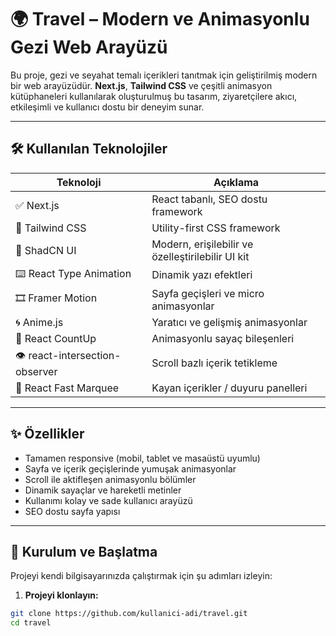 # 🌍 Travel – Modern ve Animasyonlu Gezi Web Arayüzü

Bu proje, gezi ve seyahat temalı içerikleri tanıtmak için geliştirilmiş modern bir web arayüzüdür. **Next.js**, **Tailwind CSS** ve çeşitli animasyon kütüphaneleri kullanılarak oluşturulmuş bu tasarım, ziyaretçilere akıcı, etkileşimli ve kullanıcı dostu bir deneyim sunar.

---

## 🛠️ Kullanılan Teknolojiler

| Teknoloji                      | Açıklama                                        |
|-------------------------------|-------------------------------------------------|
| ✅ Next.js                    | React tabanlı, SEO dostu framework              |
| 🎨 Tailwind CSS               | Utility-first CSS framework                     |
| 🧩 ShadCN UI                   | Modern, erişilebilir ve özelleştirilebilir UI kit |
| ⌨️ React Type Animation        | Dinamik yazı efektleri                          |
| 🎞 Framer Motion              | Sayfa geçişleri ve micro animasyonlar           |
| 🌀 Anime.js                   | Yaratıcı ve gelişmiş animasyonlar               |
| 🔢 React CountUp              | Animasyonlu sayaç bileşenleri                   |
| 👁 react-intersection-observer| Scroll bazlı içerik tetikleme                   |
| 💬 React Fast Marquee         | Kayan içerikler / duyuru panelleri              |

---

## ✨ Özellikler

- Tamamen responsive (mobil, tablet ve masaüstü uyumlu)
- Sayfa ve içerik geçişlerinde yumuşak animasyonlar
- Scroll ile aktifleşen animasyonlu bölümler
- Dinamik sayaçlar ve hareketli metinler
- Kullanımı kolay ve sade kullanıcı arayüzü
- SEO dostu sayfa yapısı
---

## 🚀 Kurulum ve Başlatma

Projeyi kendi bilgisayarınızda çalıştırmak için şu adımları izleyin:

1. **Projeyi klonlayın:**

```bash
git clone https://github.com/kullanici-adi/travel.git
cd travel
